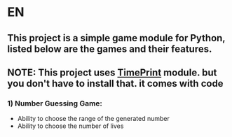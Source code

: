 # EN
## This project is a simple game module for Python, listed below are the games and their features.

## NOTE: This project uses [TimePrint](https://pypi.org/project/TimePrintOnPYPI/) module. but you don't have to install that. it comes with code

### 1) Number Guessing Game:
* Ability to choose the range of the generated number <br>
* Ability to choose the number of lives
